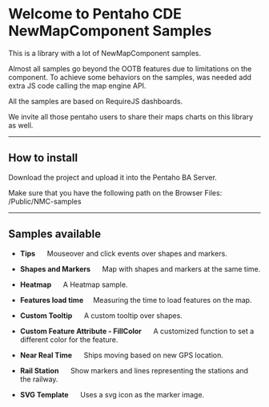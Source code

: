 **Welcome to Pentaho CDE NewMapComponent Samples**
========

This is a library with a lot of NewMapComponent samples.

Almost all samples go beyond the OOTB features due to limitations on the component. To achieve some behaviors on the samples, was needed add extra JS code calling the map engine API.

All the samples are based on RequireJS dashboards.

We invite all those pentaho users to share their maps charts on this library as well.

----------

How to install
-------------

Download the project and upload it into the Pentaho BA Server.

Make sure that you have the following path on the Browser Files: /Public/NMC-samples

----------

Samples available
-------------

- **Tips** &nbsp;&nbsp;&nbsp;&nbsp;&nbsp;Mouseover and click events over shapes and markers.

- **Shapes and Markers** &nbsp;&nbsp;&nbsp;&nbsp;&nbsp;Map with shapes and markers at the same time.

- **Heatmap** &nbsp;&nbsp;&nbsp;&nbsp;&nbsp;A Heatmap sample.

- **Features load time**</i>&nbsp;&nbsp;&nbsp;&nbsp;&nbsp;Measuring the time to load features on the map.

- **Custom Tooltip** &nbsp;&nbsp;&nbsp;&nbsp;&nbsp;A custom tooltip over shapes.

- **Custom Feature Attribute - FillColor** &nbsp;&nbsp;&nbsp;&nbsp;&nbsp;A customized function to set a different color for the feature.

- **Near Real Time** &nbsp;&nbsp;&nbsp;&nbsp;&nbsp;Ships moving based on new GPS location.

- **Rail Station** &nbsp;&nbsp;&nbsp;&nbsp;&nbsp;Show markers and lines representing the stations and the railway.

- **SVG Template** &nbsp;&nbsp;&nbsp;&nbsp;&nbsp;Uses a svg icon as the marker image.